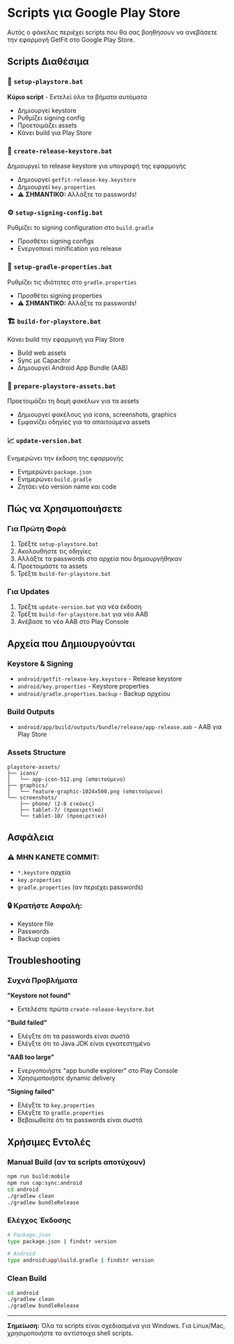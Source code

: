 # Scripts για Google Play Store

Αυτός ο φάκελος περιέχει scripts που θα σας βοηθήσουν να ανεβάσετε την εφαρμογή GetFit στο Google Play Store.

## Scripts Διαθέσιμα

### 🚀 `setup-playstore.bat`
**Κύριο script** - Εκτελεί όλα τα βήματα αυτόματα
- Δημιουργεί keystore
- Ρυθμίζει signing config
- Προετοιμάζει assets
- Κάνει build για Play Store

### 🔑 `create-release-keystore.bat`
Δημιουργεί το release keystore για υπογραφή της εφαρμογής
- Δημιουργεί `getfit-release-key.keystore`
- Δημιουργεί `key.properties`
- ⚠️ **ΣΗΜΑΝΤΙΚΟ:** Αλλάξτε τα passwords!

### ⚙️ `setup-signing-config.bat`
Ρυθμίζει το signing configuration στο `build.gradle`
- Προσθέτει signing configs
- Ενεργοποιεί minification για release

### 📝 `setup-gradle-properties.bat`
Ρυθμίζει τις ιδιότητες στο `gradle.properties`
- Προσθέτει signing properties
- ⚠️ **ΣΗΜΑΝΤΙΚΟ:** Αλλάξτε τα passwords!

### 🏗️ `build-for-playstore.bat`
Κάνει build την εφαρμογή για Play Store
- Build web assets
- Sync με Capacitor
- Δημιουργεί Android App Bundle (AAB)

### 📱 `prepare-playstore-assets.bat`
Προετοιμάζει τη δομή φακέλων για τα assets
- Δημιουργεί φακέλους για icons, screenshots, graphics
- Εμφανίζει οδηγίες για τα απαιτούμενα assets

### 📈 `update-version.bat`
Ενημερώνει την έκδοση της εφαρμογής
- Ενημερώνει `package.json`
- Ενημερώνει `build.gradle`
- Ζητάει νέο version name και code

## Πώς να Χρησιμοποιήσετε

### Για Πρώτη Φορά
1. Τρέξτε `setup-playstore.bat`
2. Ακολουθήστε τις οδηγίες
3. Αλλάξτε τα passwords στα αρχεία που δημιουργήθηκαν
4. Προετοιμάστε τα assets
5. Τρέξτε `build-for-playstore.bat`

### Για Updates
1. Τρέξτε `update-version.bat` για νέα έκδοση
2. Τρέξτε `build-for-playstore.bat` για νέο AAB
3. Ανέβασε το νέο AAB στο Play Console

## Αρχεία που Δημιουργούνται

### Keystore & Signing
- `android/getfit-release-key.keystore` - Release keystore
- `android/key.properties` - Keystore properties
- `android/gradle.properties.backup` - Backup αρχείου

### Build Outputs
- `android/app/build/outputs/bundle/release/app-release.aab` - AAB για Play Store

### Assets Structure
```
playstore-assets/
├── icons/
│   └── app-icon-512.png (απαιτούμενο)
├── graphics/
│   └── feature-graphic-1024x500.png (απαιτούμενο)
└── screenshots/
    ├── phone/ (2-8 εικόνες)
    ├── tablet-7/ (προαιρετικό)
    └── tablet-10/ (προαιρετικό)
```

## Ασφάλεια

### ⚠️ ΜΗΝ ΚΑΝΕΤΕ COMMIT:
- `*.keystore` αρχεία
- `key.properties`
- `gradle.properties` (αν περιέχει passwords)

### 🔒 Κρατήστε Ασφαλή:
- Keystore file
- Passwords
- Backup copies

## Troubleshooting

### Συχνά Προβλήματα

**"Keystore not found"**
- Εκτελέστε πρώτα `create-release-keystore.bat`

**"Build failed"**
- Ελέγξτε ότι τα passwords είναι σωστά
- Ελέγξτε ότι το Java JDK είναι εγκατεστημένο

**"AAB too large"**
- Ενεργοποιήστε "app bundle explorer" στο Play Console
- Χρησιμοποιήστε dynamic delivery

**"Signing failed"**
- Ελέγξτε το `key.properties`
- Ελέγξτε το `gradle.properties`
- Βεβαιωθείτε ότι τα passwords είναι σωστά

## Χρήσιμες Εντολές

### Manual Build (αν τα scripts αποτύχουν)
```bash
npm run build:mobile
npm run cap:sync:android
cd android
./gradlew clean
./gradlew bundleRelease
```

### Ελέγχος Έκδοσης
```bash
# Package.json
type package.json | findstr version

# Android
type android\app\build.gradle | findstr version
```

### Clean Build
```bash
cd android
./gradlew clean
./gradlew bundleRelease
```

---

**Σημείωση:** Όλα τα scripts είναι σχεδιασμένα για Windows. Για Linux/Mac, χρησιμοποιήστε τα αντίστοιχα shell scripts.
